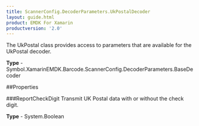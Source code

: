 ```yaml
---
title: ScannerConfig.DecoderParameters.UkPostalDecoder
layout: guide.html
product: EMDK For Xamarin
productversion: '2.0'
---
```

The UkPostal class provides access to parameters that are available for the UkPostal decoder.

**Type** - Symbol.XamarinEMDK.Barcode.ScannerConfig.DecoderParameters.BaseDecoder

##Properties

###ReportCheckDigit
Transmit UK Postal data with or without the check digit.

**Type** - System.Boolean











